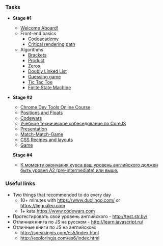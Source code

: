 ### Tasks

- **Stage #1**
  * [Welcome Aboard!](https://github.com/rolling-scopes-school/tasks/blob/2017-Q3/tasks/welcome-aboard.md)
  * Front-end basics
    * [Codeacademy](https://github.com/rolling-scopes-school/tasks/blob/2017-Q3/tasks/Codecademy_HTML_CSS_Course.md)
    * [Critical rendering path](https://github.com/rolling-scopes-school/tasks/blob/2017-Q3/tasks/critical-rendering-path.md)
  * Algorithms
    * [Brackets](https://github.com/yankouskia/additional_5)
    * [Product](https://github.com/yankouskia/additional_4)
    * [Zeros](https://github.com/yankouskia/additional_6)
    * [Doubly Linked List](https://github.com/rolling-scopes-school/tasks/blob/2017-Q3/tasks/doubly-linked-list.md)
    * [Guessing game](https://github.com/rolling-scopes-school/guessing-game)
    * [Tic Tac Toe](https://github.com/rolling-scopes-school/tic-tac-toe)
    * [Finite State Machine](https://github.com/rolling-scopes-school/finite-state-machine)
- **Stage #2**
  * [Chrome Dev Tools Online Course](https://www.codeschool.com/courses/discover-devtools)
  * [Positions and Floats](https://github.com/rolling-scopes-school/tasks/blob/2017-Q1/tasks/positionin_and_floats.md)
  * [Codewars](https://github.com/rolling-scopes-school/tasks/blob/2017-Q3/tasks/codewars.md)
  * [Учебное техническое собеседование по CoreJS](https://github.com/rolling-scopes-school/tasks/blob/2017-Q3/tasks/interview-corejs.md)
  * [Presentation](https://github.com/rolling-scopes-school/tasks/blob/2017-Q3/tasks/presentation.md)
  * [Match-Match-Game](https://github.com/rolling-scopes-school/tasks/blob/2017-Q3/tasks/match-match-game.md)
  * [CSS Recipes and layouts](https://github.com/rolling-scopes-school/tasks/blob/2017-Q3/tasks/css-recipes-and-layouts.md)
  * [Game](https://github.com/rolling-scopes-school/tasks/blob/2017-Q3/tasks/game.md)
  
  **Stage #4**
  * [К моменту окончания курса ваш уровень английского должен быть уровня A2 (pre-intermediate) или выше.](https://github.com/rolling-scopes-school/tasks/blob/2017-Q3/tasks/english.md)
  
### Useful links
  * Two things that recommended to do every day
    * 10+ minutes with https://www.duolingo.com/ or https://lingualeo.com
    * 1+ kata https://www.codewars.com 
  * Протестировать свой уровень английского - http://test.str.by/
  * Отличная книга по JS на русском - http://learn.javascript.ru/
  * Отличные книги по JS на английском: 
     * http://speakingjs.com/es5/index.html
     * http://exploringjs.com/es6/index.html
